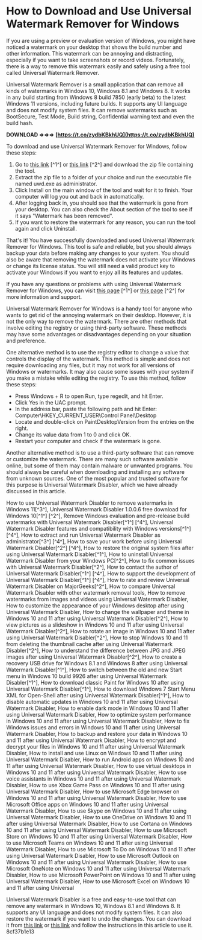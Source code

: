 # How to Download and Use Universal Watermark Remover for Windows
 
If you are using a preview or evaluation version of Windows, you might have noticed a watermark on your desktop that shows the build number and other information. This watermark can be annoying and distracting, especially if you want to take screenshots or record videos. Fortunately, there is a way to remove this watermark easily and safely using a free tool called Universal Watermark Remover.
 
Universal Watermark Remover is a small application that can remove all kinds of watermarks in Windows 10, Windows 8.1 and Windows 8. It works in any build starting from Windows 8 build 7850 (early beta) to the latest Windows 11 versions, including future builds. It supports any UI language and does not modify system files. It can remove watermarks such as BootSecure, Test Mode, Build string, Confidential warning text and even the build hash.
 
**DOWNLOAD ⇒⇒⇒ [https://t.co/zydbKBkhUQ](https://t.co/zydbKBkhUQ)**


 
To download and use Universal Watermark Remover for Windows, follow these steps:
 
1. Go to [this link](https://winaero.com/download-universal-watermark-disabler/) [^1^] or [this link](https://www.majorgeeks.com/files/details/universal_watermark_disabler.html) [^2^] and download the zip file containing the tool.
2. Extract the zip file to a folder of your choice and run the executable file named uwd.exe as administrator.
3. Click Install on the main window of the tool and wait for it to finish. Your computer will log you out and back in automatically.
4. After logging back in, you should see that the watermark is gone from your desktop. You can also check the About section of the tool to see if it says "Watermark has been removed".
5. If you want to restore the watermark for any reason, you can run the tool again and click Uninstall.

That's it! You have successfully downloaded and used Universal Watermark Remover for Windows. This tool is safe and reliable, but you should always backup your data before making any changes to your system. You should also be aware that removing the watermark does not activate your Windows or change its license status. You will still need a valid product key to activate your Windows if you want to enjoy all its features and updates.
 
If you have any questions or problems with using Universal Watermark Remover for Windows, you can visit [this page](https://winaero.com/download-universal-watermark-disabler/) [^1^] or [this page](https://www.majorgeeks.com/files/details/universal_watermark_disabler.html) [^2^] for more information and support.
  
Universal Watermark Remover for Windows is a handy tool for anyone who wants to get rid of the annoying watermark on their desktop. However, it is not the only way to remove the watermark. There are other methods that involve editing the registry or using third-party software. These methods may have some advantages or disadvantages depending on your situation and preference.
 
One alternative method is to use the registry editor to change a value that controls the display of the watermark. This method is simple and does not require downloading any files, but it may not work for all versions of Windows or watermarks. It may also cause some issues with your system if you make a mistake while editing the registry. To use this method, follow these steps:

- Press Windows + R to open Run, type regedit, and hit Enter.
- Click Yes in the UAC prompt.
- In the address bar, paste the following path and hit Enter: Computer\HKEY\_CURRENT\_USER\Control Panel\Desktop
- Locate and double-click on PaintDesktopVersion from the entries on the right.
- Change its value data from 1 to 0 and click OK.
- Restart your computer and check if the watermark is gone.

Another alternative method is to use a third-party software that can remove or customize the watermark. There are many such software available online, but some of them may contain malware or unwanted programs. You should always be careful when downloading and installing any software from unknown sources. One of the most popular and trusted software for this purpose is Universal Watermark Disabler, which we have already discussed in this article.
 
How to use Universal Watermark Disabler to remove watermarks in Windows 11[^3^],  Universal Watermark Disabler 1.0.0.6 free download for Windows 10[^1^] [^2^],  Remove Windows evaluation and pre-release build watermarks with Universal Watermark Disabler[^1^] [^4^],  Universal Watermark Disabler features and compatibility with Windows versions[^1^] [^4^],  How to extract and run Universal Watermark Disabler as administrator[^3^] [^4^],  How to save your work before using Universal Watermark Disabler[^2^] [^4^],  How to restore the original system files after using Universal Watermark Disabler[^1^],  How to uninstall Universal Watermark Disabler from your Windows PC[^2^],  How to fix common issues with Universal Watermark Disabler[^2^],  How to contact the author of Universal Watermark Disabler[^1^] [^4^],  How to support the development of Universal Watermark Disabler[^1^] [^4^],  How to rate and review Universal Watermark Disabler on MajorGeeks[^2^],  How to compare Universal Watermark Disabler with other watermark removal tools,  How to remove watermarks from images and videos using Universal Watermark Disabler,  How to customize the appearance of your Windows desktop after using Universal Watermark Disabler,  How to change the wallpaper and theme in Windows 10 and 11 after using Universal Watermark Disabler[^2^],  How to view pictures as a slideshow in Windows 10 and 11 after using Universal Watermark Disabler[^2^],  How to rotate an image in Windows 10 and 11 after using Universal Watermark Disabler[^2^],  How to stop Windows 10 and 11 from deleting the thumbnail cache after using Universal Watermark Disabler[^2^],  How to understand the difference between JPG and JPEG images after using Universal Watermark Disabler[^2^],  How to create a recovery USB drive for Windows 8.1 and Windows 8 after using Universal Watermark Disabler[^1^],  How to switch between the old and new Start menu in Windows 10 build 9926 after using Universal Watermark Disabler[^1^],  How to download classic Paint for Windows 10 after using Universal Watermark Disabler[^1^],  How to download Windows 7 Start Menu XML for Open-Shell after using Universal Watermark Disabler[^1^],  How to disable automatic updates in Windows 10 and 11 after using Universal Watermark Disabler,  How to enable dark mode in Windows 10 and 11 after using Universal Watermark Disabler,  How to optimize system performance in Windows 10 and 11 after using Universal Watermark Disabler,  How to fix Windows issues and errors in Windows 10 and 11 after using Universal Watermark Disabler,  How to backup and restore your data in Windows 10 and 11 after using Universal Watermark Disabler,  How to encrypt and decrypt your files in Windows 10 and 11 after using Universal Watermark Disabler,  How to install and use Linux on Windows 10 and 11 after using Universal Watermark Disabler,  How to run Android apps on Windows 10 and 11 after using Universal Watermark Disabler,  How to use virtual desktops in Windows 10 and 11 after using Universal Watermark Disabler,  How to use voice assistants in Windows 10 and 11 after using Universal Watermark Disabler,  How to use Xbox Game Pass on Windows 10 and 11 after using Universal Watermark Disabler,  How to use Microsoft Edge browser on Windows 10 and 11 after using Universal Watermark Disabler,  How to use Microsoft Office apps on Windows 10 and 11 after using Universal Watermark Disabler,  How to use Skype on Windows 10 and 11 after using Universal Watermark Disabler,  How to use OneDrive on Windows 10 and 11 after using Universal Watermark Disabler,  How to use Cortana on Windows 10 and 11 after using Universal Watermark Disabler,  How to use Microsoft Store on Windows 10 and 11 after using Universal Watermark Disabler,  How to use Microsoft Teams on Windows 10 and 11 after using Universal Watermark Disabler,  How to use Microsoft To Do on Windows 10 and 11 after using Universal Watermark Disabler,  How to use Microsoft Outlook on Windows 10 and 11 after using Universal Watermark Disabler,  How to use Microsoft OneNote on Windows 10 and 11 after using Universal Watermark Disabler,  How to use Microsoft PowerPoint on Windows 10 and 11 after using Universal Watermark Disabler,  How to use Microsoft Excel on Windows 10 and 11 after using Universal
 
Universal Watermark Disabler is a free and easy-to-use tool that can remove any watermark in Windows 10, Windows 8.1 and Windows 8. It supports any UI language and does not modify system files. It can also restore the watermark if you want to undo the changes. You can download it from [this link](https://winaero.com/download-universal-watermark-disabler/)  or [this link](https://www.majorgeeks.com/files/details/universal_watermark_disabler.html)  and follow the instructions in this article to use it.
 8cf37b1e13
 
